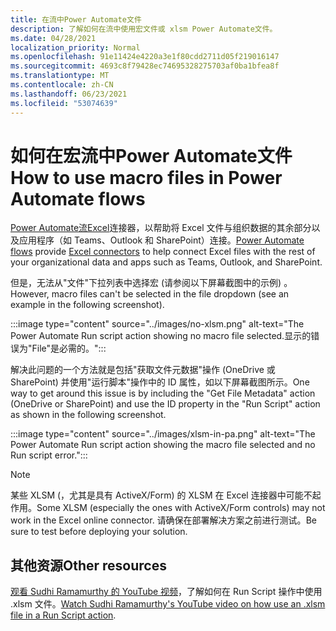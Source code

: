 ```yaml
---
title: 在流中Power Automate文件
description: 了解如何在流中使用宏文件或 xlsm Power Automate文件。
ms.date: 04/28/2021
localization_priority: Normal
ms.openlocfilehash: 91e11424e4220a3e1f80cdd2711d05f219016147
ms.sourcegitcommit: 4693c8f79428ec74695328275703af0ba1bfea8f
ms.translationtype: MT
ms.contentlocale: zh-CN
ms.lasthandoff: 06/23/2021
ms.locfileid: "53074639"
---
```

# <a name="how-to-use-macro-files-in-power-automate-flows"></a><span data-ttu-id="054fd-103">如何在宏流中Power Automate文件</span><span class="sxs-lookup"><span data-stu-id="054fd-103">How to use macro files in Power Automate flows</span></span>

<span data-ttu-id="054fd-104">[Power Automate](https://flow.microsoft.com/)[流Excel](https://flow.microsoft.com/connectors/shared_excelonlinebusiness/excel-online-business/)连接器，以帮助将 Excel 文件与组织数据的其余部分以及应用程序（如 Teams、Outlook 和 SharePoint）连接。</span><span class="sxs-lookup"><span data-stu-id="054fd-104">[Power Automate flows](https://flow.microsoft.com/) provide [Excel connectors](https://flow.microsoft.com/connectors/shared_excelonlinebusiness/excel-online-business/) to help connect Excel files with the rest of your organizational data and apps such as Teams, Outlook, and SharePoint.</span></span>

<span data-ttu-id="054fd-105">但是，无法从"文件"下拉列表中选择宏 (请参阅以下屏幕截图中的示例) 。</span><span class="sxs-lookup"><span data-stu-id="054fd-105">However, macro files can't be selected in the file dropdown (see an example in the following screenshot).</span></span>

:::image type="content" source="../images/no-xlsm.png" alt-text="The Power Automate Run script action showing no macro file selected.显示的错误为&quot;File&quot;是必需的。":::

<span data-ttu-id="054fd-107">解决此问题的一个方法就是包括"获取文件元数据"操作 (OneDrive 或 SharePoint) 并使用"运行脚本"操作中的 ID 属性，如以下屏幕截图所示。</span><span class="sxs-lookup"><span data-stu-id="054fd-107">One way to get around this issue is by including the "Get File Metadata" action (OneDrive or SharePoint) and use the ID property in the "Run Script" action as shown in the following screenshot.</span></span>

:::image type="content" source="../images/xlsm-in-pa.png" alt-text="The Power Automate Run script action showing the macro file selected and no Run script error.":::

> [!NOTE]
> <span data-ttu-id="054fd-109">某些 XLSM (，尤其是具有 ActiveX/Form) 的 XLSM 在 Excel 连接器中可能不起作用。</span><span class="sxs-lookup"><span data-stu-id="054fd-109">Some XLSM (especially the ones with ActiveX/Form controls) may not work in the Excel online connector.</span></span> <span data-ttu-id="054fd-110">请确保在部署解决方案之前进行测试。</span><span class="sxs-lookup"><span data-stu-id="054fd-110">Be sure to test before deploying your solution.</span></span>

## <a name="other-resources"></a><span data-ttu-id="054fd-111">其他资源</span><span class="sxs-lookup"><span data-stu-id="054fd-111">Other resources</span></span>

<span data-ttu-id="054fd-112">[观看 Sudhi Ramamurthy 的 YouTube 视频](https://youtu.be/o-H9BbywJQQ)，了解如何在 Run Script 操作中使用 .xlsm 文件。</span><span class="sxs-lookup"><span data-stu-id="054fd-112">[Watch Sudhi Ramamurthy's YouTube video on how use an .xlsm file in a Run Script action](https://youtu.be/o-H9BbywJQQ).</span></span>

